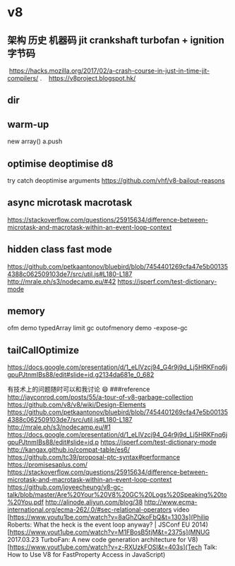 # v8

## 架构 历史 机器码 jit crankshaft turbofan + ignition 字节码
  https://hacks.mozilla.org/2017/02/a-crash-course-in-just-in-time-jit-compilers/ .  
  https://v8project.blogspot.hk/

## dir

## warm-up
  new array()
  a.push

## optimise deoptimise d8
  try catch
  deoptimise
  arguments
  https://github.com/vhf/v8-bailout-reasons

## async microtask macrotask
  https://stackoverflow.com/questions/25915634/difference-between-microtask-and-macrotask-within-an-event-loop-context



## hidden class fast mode
  https://github.com/petkaantonov/bluebird/blob/7454401269cfa47e5b001354388c062509103de7/src/util.js#L180-L187
  http://mrale.ph/s3/nodecamp.eu/#42
  https://jsperf.com/test-dictionary-mode

## memory
  ofm demo
  typedArray limit  gc outofmenory demo -expose-gc

## tailCallOptimize


https://docs.google.com/presentation/d/1_eLlVzcj94_G4r9j9d_Lj5HRKFnq6jgpuPJtnmIBs88/edit#slide=id.g2134da681e_0_682

有技术上的问题随时可以和我讨论 😄
###reference
http://jayconrod.com/posts/55/a-tour-of-v8-garbage-collection
https://github.com/v8/v8/wiki/Design-Elements
https://github.com/petkaantonov/bluebird/blob/7454401269cfa47e5b001354388c062509103de7/src/util.js#L180-L187
http://mrale.ph/s3/nodecamp.eu/#1
https://docs.google.com/presentation/d/1_eLlVzcj94_G4r9j9d_Lj5HRKFnq6jgpuPJtnmIBs88/edit#slide=id.p
https://jsperf.com/test-dictionary-mode
http://kangax.github.io/compat-table/es6/
https://github.com/tc39/proposal-ptc-syntax#performance
https://promisesaplus.com/
https://stackoverflow.com/questions/25915634/difference-between-microtask-and-macrotask-within-an-event-loop-context
https://github.com/joyeecheung/v8-gc-talk/blob/master/Are%20Your%20V8%20GC%20Logs%20Speaking%20to%20You.pdf
http://alinode.aliyun.com/blog/38
http://www.ecma-international.org/ecma-262/.0/#sec-relational-operators
  video
[https://www.youtu1be.com/watch?v=8aGhZQkoFbQ&t=1303s](Philip Roberts: What the heck is the event loop anyway? | JSConf EU 2014)
[https://www.yout1ube.com/watch?v=M1FBosB5tjM&t=2375s](MNUG 2017.03.23 TurboFan: A new code generation architecture for V8)
[https://www.yout1ube.com/watch?v=z-RXUzkFOSI&t=403s](Tech Talk: How to Use V8 for FastProperty Access in JavaScript)
